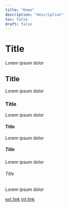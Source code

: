 ```yaml
---
title: "Home"
description: "description"
toc: false
draft: false
---
```


# Title
Lorem ipsum dolor

## Title
Lorem ipsum dolor

### Title
Lorem ipsum dolor

#### Title
Lorem ipsum dolor

##### Title
Lorem ipsum dolor

###### Title
Lorem ipsum dolor

[ext link](https://google.com)
[int link](about)
